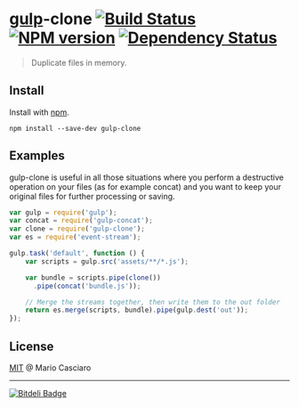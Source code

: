 # [gulp](https://github.com/wearefractal/gulp)-clone [![Build Status](https://secure.travis-ci.org/mariocasciaro/gulp-clone.png?branch=master)](https://travis-ci.org/mariocasciaro/gulp-clone) [![NPM version](https://badge.fury.io/js/gulp-clone.png)](http://badge.fury.io/js/gulp-clone) [![Dependency Status](https://gemnasium.com/mariocasciaro/gulp-clone.png)](https://gemnasium.com/mariocasciaro/gulp-clone)

> Duplicate files in memory.

## Install

Install with [npm](https://npmjs.org/package/gulp-clone).

```
npm install --save-dev gulp-clone
```

## Examples

gulp-clone is useful in all those situations where you perform a destructive operation on your files (as for example concat) and you want to keep your original files for further processing or saving.

```js
var gulp = require('gulp');
var concat = require('gulp-concat');
var clone = require('gulp-clone');
var es = require('event-stream');

gulp.task('default', function () {
    var scripts = gulp.src('assets/**/*.js');

    var bundle = scripts.pipe(clone())
      .pipe(concat('bundle.js'));

    // Merge the streams together, then write them to the out folder
    return es.merge(scripts, bundle).pipe(gulp.dest('out'));
});
```

## License

[MIT](http://en.wikipedia.org/wiki/MIT_License) @ Mario Casciaro

-----

[![Bitdeli Badge](https://d2weczhvl823v0.cloudfront.net/mariocasciaro/gulp-clone/trend.png)](https://bitdeli.com/free "Bitdeli Badge")

